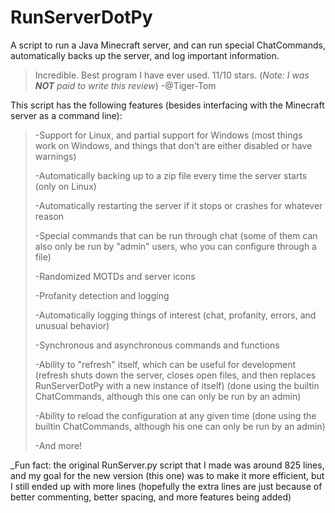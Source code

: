 # RunServerDotPy
A script to run a Java Minecraft server, and can run special ChatCommands, automatically backs up the server, and log important information.
> Incredible. Best program I have ever used. 11/10 stars. (_Note: I was __NOT__ paid to write this review_) -@Tiger-Tom

This script has the following features (besides interfacing with the Minecraft server as a command line):

>-Support for Linux, and partial support for Windows (most things work on Windows, and things that don't are either disabled or have warnings)
>
>-Automatically backing up to a zip file every time the server starts (only on Linux)
>
>-Automatically restarting the server if it stops or crashes for whatever reason
>
>-Special commands that can be run through chat (some of them can also only be run by "admin" users, who you can configure through a file)
>
>-Randomized MOTDs and server icons
>
>-Profanity detection and logging
>
>-Automatically logging things of interest (chat, profanity, errors, and unusual behavior)
>
>-Synchronous and asynchronous commands and functions
>
>-Ability to "refresh" itself, which can be useful for development (refresh shuts down the server, closes open files, and then replaces RunServerDotPy with a new instance of itself) (done using the builtin ChatCommands, although this one can only be run by an admin)
>
>-Ability to reload the configuration at any given time (done using the builtin ChatCommands, although his one can only be run by an admin)
>
>-And more!

_Fun fact: the original RunServer.py script that I made was around 825 lines, and my goal for the new version (this one) was to make it more efficient, but I still ended up with more lines (hopefully the extra lines are just because of better commenting, better spacing, and more features being added)
